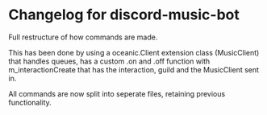 # Changelog for discord-music-bot

Full restructure of how commands are made.

This has been done by using a oceanic.Client extension class (MusicClient) that handles queues, has a custom .on and .off function with m_interactionCreate that has the interaction, guild and the MusicClient sent in.

All commands are now split into seperate files, retaining previous functionality.
